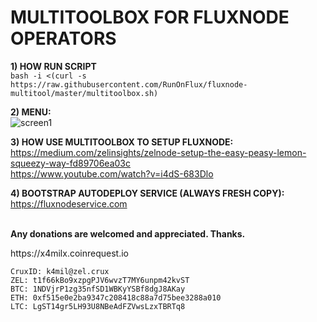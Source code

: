 # MULTITOOLBOX FOR FLUXNODE OPERATORS

<b>1) HOW RUN SCRIPT</b>  
```bash -i <(curl -s https://raw.githubusercontent.com/RunOnFlux/fluxnode-multitool/master/multitoolbox.sh)```  

<b>2) MENU:</b>    
![screen1](https://raw.githubusercontent.com/RunOnFlux/fluxnode-multitool/master/image/menu_5v1.png) 

<b>3) HOW USE MULTITOOLBOX TO SETUP FLUXNODE:</b>  
 https://medium.com/zelinsights/zelnode-setup-the-easy-peasy-lemon-squeezy-way-fd89706ea03c <br>
 https://www.youtube.com/watch?v=i4dS-683Dlo
 
 <b>4) BOOTSTRAP AUTODEPLOY SERVICE (ALWAYS FRESH COPY):</b>  
https://fluxnodeservice.com
 
<br>
<b>Any donations are welcomed and appreciated. Thanks.</b>  
<p>https://x4milx.coinrequest.io</p>

```
CruxID: k4mil@zel.crux  
ZEL: t1f66kBo9xzpgPJV6wvzT7MY6unpm42kvST  
BTC: 1NDVjrP1zg35nfSD1WBKyYSBf8dgJ8AKay  
ETH: 0xf515e0e2ba9347c208418c88a7d75bee3288a010  
LTC: LgST14gr5LH93U8NBeAdFZVwsLzxTBRTq8  
```

